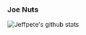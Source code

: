 ### Joe Nuts
![Jeffpete's github stats](https://github-readme-stats.vercel.app/api?username=jeffpete)

